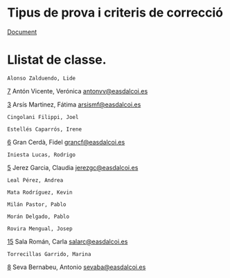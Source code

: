 # Tipus de prova i criteris de correcció

[Document](2DG_SRA_juny_1920.pdf)

# Llistat de classe.

 	Alonso Zalduendo, Lide			  

[7](7.zip)  Antón Vicente, Verónica			  antonvv@easdalcoi.es 

[3](3.zip) 	Arsís Martinez, Fátima			  arsismf@easdalcoi.es 

 	Cingolani Filippi, Joel				

 	Estellés Caparrós, Irene			

[6](6.zip) 	Gran Cerdà, Fidel				      grancf@easdalcoi.es 

 	Iniesta Lucas, Rodrigo			  

[5](5.zip) 	Jerez Garcia, Claudia				  jerezgc@easdalcoi.es 

 	Leal Pérez, Andrea				   

 	Mata Rodríguez, Kevin			    

 	Milán Pastor, Pablo				   

 	Morán Delgado, Pablo			    

 	Rovira Mengual, Josep			    

[15](15.zip)	Sala Román, Carla				      salarc@easdalcoi.es 

 	Torrecillas Garrido, Marina		

[8](8.zip) 	Seva Bernabeu, Antonio			  sevaba@easdalcoi.es 
